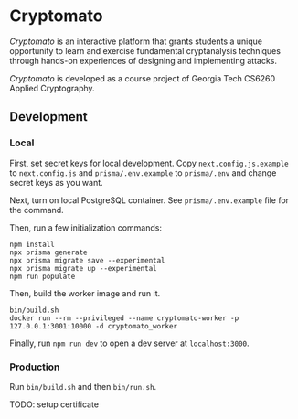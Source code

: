 # Cryptomato

_Cryptomato_ is an interactive platform that grants students a unique opportunity
to learn and exercise fundamental cryptanalysis techniques through hands-on
experiences of designing and implementing attacks.

_Cryptomato_ is developed as a course project of Georgia Tech CS6260 Applied Cryptography.

## Development

### Local

First, set secret keys for local development.
Copy `next.config.js.example` to `next.config.js` and `prisma/.env.example` to `prisma/.env`
and change secret keys as you want.

Next, turn on local PostgreSQL container.
See `prisma/.env.example` file for the command.

Then, run a few initialization commands:

```shell
npm install
npx prisma generate
npx prisma migrate save --experimental
npx prisma migrate up --experimental
npm run populate
```

Then, build the worker image and run it.

```shell
bin/build.sh
docker run --rm --privileged --name cryptomato-worker -p 127.0.0.1:3001:10000 -d cryptomato_worker
```

Finally, run `npm run dev` to open a dev server at `localhost:3000`.

### Production

Run `bin/build.sh` and then `bin/run.sh`.

TODO: setup certificate
